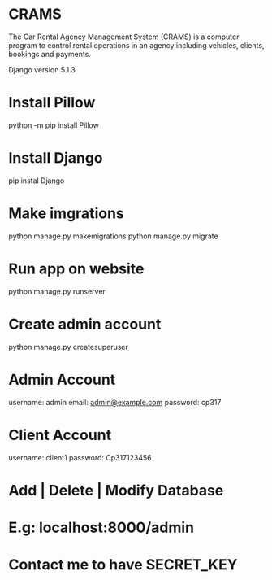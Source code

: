 # CRAMS
The Car Rental Agency Management System (CRAMS) is a computer program to control rental operations in an agency including vehicles, clients, bookings and payments.

Django version 5.1.3

# Install Pillow
python -m pip install Pillow

# Install Django
pip instal Django

# Make imgrations
python manage.py makemigrations
python manage.py migrate


# Run app on website
python manage.py runserver
# Create admin account
python manage.py createsuperuser

# Admin Account
username: admin
email: admin@example.com
password: cp317

# Client Account
username: client1
password: Cp317123456

# Add | Delete | Modify Database
# E.g: localhost:8000/admin

# Contact me to have SECRET_KEY